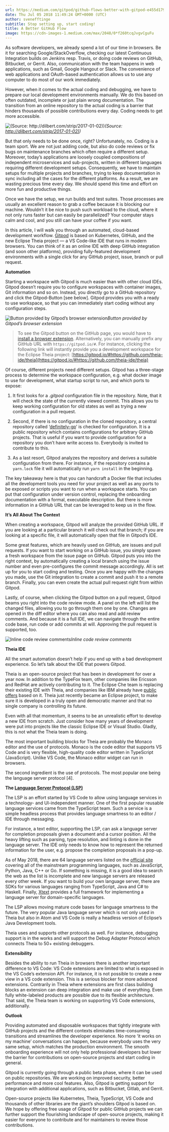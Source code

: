 ```yaml
---
url: https://medium.com/gitpod/github-flows-better-with-gitpod-e455d17990f9
date: Thu Jul 05 2018 11:49:24 GMT+0000 (UTC)
author: svenefftinge
subtitle: Stop setting up, start coding!
title: A Better GitHub Flow
image: https://cdn-images-1.medium.com/max/2048/0*f260tcqJvgvCguFu
---
```


As software developers, we already spend a lot of our time in browsers. Be it for searching Google/StackOverflow, checking our latest Continuous Integration builds on Jenkins resp. Travis, or doing code reviews on GitHub, Bitbucket, or Gerrit. Also, communication with the team happens in web applications, such as Gmail, Google Hangout or Slack. The convenience of web applications and OAuth-based authentication allows us to use any computer to do most of our work immediately.

However, when it comes to the actual coding and debugging, we have to prepare our local development environments manually. We do this based on often outdated, incomplete or just plain wrong documentation. The transition from an online repository to the actual coding is a barrier that hinders thousands of possible contributions every day. Coding needs to get more accessible.

![(Source: [http://dilbert.com/strip/2017-01-02)](http://dilbert.com/strip/2017-01-02))](https://cdn-images-1.medium.com/max/2048/0*f260tcqJvgvCguFu)*(Source: [http://dilbert.com/strip/2017-01-02)](http://dilbert.com/strip/2017-01-02))*

But that only needs to be done once, right? Unfortunately, no. Coding is a team sport. We are not just adding code, but also do code reviews or fix bugs on maintenance branches which often require a different setup. Moreover, today’s applications are loosely coupled compositions of independent microservices and sub-projects, written in different languages requiring different development setups. Consequently, we have to maintain setups for multiple projects and branches, trying to keep documentation in sync including all the cases for the different platforms. As a result, we are wasting precious time every day. We should spend this time and effort on more fun and productive things.

Once we have the setup, we run builds and test suites. Those processes are usually an excellent reason to grab a coffee because it is blocking our machine. Wouldn’t it be nice to push such workload to the cloud, where it not only runs faster but can easily be parallelized? Your computer stays calm and cool, and you still can have your coffee if you want.

In this article, I will walk you through an automated, cloud-based development workflow. [Gitpod](https://gitpod.io) is based on Kubernetes, GitHub, and the new Eclipse Theia project — a VS Code-like IDE that runs in modern browsers. You can think of it as an online IDE with deep GitHub integration (and soon other platforms), providing fully-featured development environments with a single click for any GitHub project, issue, branch or pull request.

**Automation**

Starting a workspace with Gitpod is much easier than with other cloud IDEs. Gitpod doesn’t require you to configure workspaces with container images, Git information and so on. Instead, you directly go to a GitHub repository and click the Gitpod-Button [see below]. Gitpod provides you with a ready to use workspace, so that you can immediately start coding without any configuration steps.

![Button provided by Gitpod’s browser extension](https://cdn-images-1.medium.com/max/3200/0*MjUIJ1zspz3CF8oo)*Button provided by Gitpod’s browser extension*
> To see the Gitpod button on the GitHub page, you would have to [install a browser extension](https://gitpod.io). Alternatively, you can manually prefix any GitHub URL with `https://gitpod.io/#`. For instance, clicking the following link will instantly provide you a development workspace for the Eclipse Theia project: [https://gitpod.io/#https://github.com/theia-ide/theia](https://gitpod.io/#https://github.com/theia-ide/theia)

Of course, different projects need different setups. Gitpod has a three-stage process to determine the workspace configuration, e.g. what docker image to use for development, what startup script to run, and which ports to expose:

1. It first looks for a *.gitpod* configuration file in the repository. Note, that it will check the state of the currently viewed commit. This allows you to keep working configuration for old states as well as trying a new configuration in a pull request.

1. Second, if there is no configuration in the cloned repository, a central repository called ‘[definitely-gp](https://github.com/gitpod-io/definitely-gp)’ is checked for configuration. It is a public repository which contains configurations for arbitrary GitHub projects. That is useful if you want to provide configuration for a repository you don’t have write access to. Everybody is invited to contribute to this.

1. As a last resort, Gitpod analyzes the repository and derives a suitable configuration from there. For instance, if the repository contains a `yarn.lock` file it will automatically run `yarn install` in the beginning.

The key takeaway here is that you can handcraft a Docker file that includes all the development tools you need for your project as well as any ports to be exposed or scripts you want to run when a workspace starts. You can put that configuration under version control, replacing the onboarding documentation with a formal, executable description. But there is more information in a GitHub URL that can be leveraged to keep us in the flow.

**It’s All About The Context**

When creating a workspace, Gitpod will analyze the provided GitHub URL. If you are looking at a particular branch it will check out that branch; if you are looking at a specific file, it will automatically open that file in Gitpod’s IDE.

Some great features, which are heavily used on GitHub, are issues and pull requests. If you want to start working on a GitHub issue, you simply spawn a fresh workspace from the issue page on GitHub. Gitpod puts you into the right context, by automatically creating a local branch using the issue number and even pre-configures the commit message accordingly. All is set up for you to start coding and testing. Once you are happy with the changes you made, use the Git integration to create a commit and push it to a remote branch. Finally, you can even create the actual pull request right from within Gitpod.

Lastly, of course, when clicking the Gitpod button on a pull request, Gitpod beams you right into the code review mode. A panel on the left will list the changed files, allowing you to go through them one by one. Changes are opened in the diff editor where you can also read and add review comments. And because it is a full IDE, we can navigate through the entire code base, run code or add commits at will. Approving the pull request is supported, too.

![Inline code review comments](https://cdn-images-1.medium.com/max/3200/0*8N39dT5P6Q1zQdIR)*Inline code review comments*

**Theia IDE**

All the smart automation doesn’t help if you end up with a bad development experience. So let’s talk about the IDE that powers Gitpod.

Theia is an open-source project that has been in development for over a year now. In addition to the TypeFox team, other companies like Ericsson and RedHat are actively contributing to it. The Eclipse Che team is replacing their existing IDE with Theia, and companies like IBM already have [public offers](https://microclimate-dev2ops.github.io/) based on it. Theia just recently became an Eclipse project, to make sure it is developed in a truly open and democratic manner and that no single company is controlling its future.

Even with all that momentum, it seems to be an unrealistic effort to develop a new IDE from scratch. Just consider how many years of development were put into projects like the classic Eclipse IDE or Visual Studio. Gladly, this is not what the Theia team is doing.

The most important building blocks for Theia are probably the Monaco editor and the use of protocols. Monaco is the code editor that supports VS Code and is very flexible, high-quality code editor written in TypeScript (JavaScript). Unlike VS Code, the Monaco editor widget can run in browsers.

The second ingredient is the use of protocols. The most popular one being the language server protocol [4].

**The [Language Server Protocol (LSP)](https://microsoft.github.io/language-server-protocol/)**

The LSP is an effort started by VS Code to allow using language services in a technology- and UI-independent manner. One of the first popular reusable language services came from the TypeScript team. Such a service is a simple headless process that provides language smartness to an editor / IDE through messaging.

For instance, a text editor, supporting the LSP, can ask a language server for completion proposals given a document and a cursor position. All the heavy lifting such as parsing, type resolution, and linting is done in the language server. The IDE only needs to know how to represent the returned information for the user, e.g. propose the completion proposals in a pop-up.

As of May 2018, there are 64 language servers listed on the [official site](https://microsoft.github.io/language-server-protocol/implementors/servers/) covering all of the mainstream programming languages, such as JavaScript, Python, Java, C++ or Go. If something is missing, it is a good idea to search the web as the list is incomplete and new language servers are released every other week. If you want to build your own language server, there are SDKs for various languages ranging from TypeScript, Java and C# to Haskell. Finally, [Xtext](https://github.com/theia-ide/theia-xtext) provides a full framework for implementing a language server for domain-specific languages.

The LSP allows moving mature code bases for language smartness to the future. The very popular Java language server which is not only used in Theia but also in Atom and VS Code is really a headless version of Eclipse’s Java Development tools.

Theia uses and supports other protocols as well. For instance, debugging support is in the works and will support the Debug Adapter Protocol which connects Theia to 50+ existing debuggers.

**Extensibility**

Besides the ability to run Theia in browsers there is another important difference to VS Code: VS Code extensions are limited to what is exposed in the VS Code’s extension API. For instance, it is not possible to create a new view in a VS code extension. This is a serious blocker for more advanced extensions. Contrarily in Theia where extensions are first class building blocks an extension can deep integration and make use of everything. Even fully white-labeled products are possible due to its flexible architecture. That said, the Theia team is working on supporting VS Code extensions, additionally.

**Outlook**

Providing automated and disposable workspaces that tightly integrate with GitHub projects and the different contexts eliminates time-consuming transitions and streamlines the developer experience. No more ‘it works on my machine’ conversations can happen, because everybody uses the very same setup, which matches the production environment. The smooth onboarding experience will not only help professional developers but lower the barrier for contributions on open-source projects and start coding in general.

Gitpod is currently going through a public beta phase, where it can be used on public repositories. We are working on improved security, better performance and more cool features. Also, Gitpod is getting support for integration with additional applications, such as Bitbucket, Gitlab, and Gerrit.

Open-source projects like Kubernetes, Theia, TypeScript, VS Code and thousands of other libraries are the giant’s shoulders Gitpod is based on. We hope by offering free usage of Gitpod for public GitHub projects we can further support the flourishing landscape of open-source projects, making it easier for everyone to contribute and for maintainers to review those contributions.
